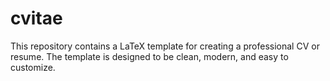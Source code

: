 # cvitae
This repository contains a LaTeX template for creating a professional CV or resume. The template is designed to be clean, modern, and easy to customize.
